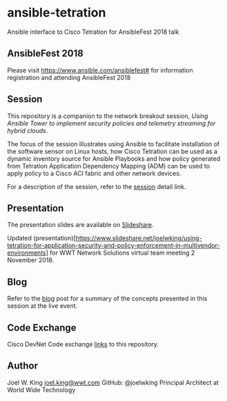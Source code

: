 # ansible-tetration
Ansible interface to Cisco Tetration for AnsibleFest 2018 talk 

## AnsibleFest 2018
Please visit https://www.ansible.com/ansiblefest# for information registration and attending AnsibleFest 2018

## Session
This repository is a companion to the network breakout session, *Using Ansible Tower to implement security policies and telemetry streaming for hybrid clouds*. 

The focus of the session illustrates using Ansible to facilitate installation of the software sensor on Linux hosts, how Cisco Tetration can be used as a dynamic inventory source for Ansible Playbooks and how policy generated from Tetration Application Dependency Mapping (ADM) can be used to apply policy to a Cisco ACI fabric and other network devices.

For a description of the session, refer to the [session](https://agenda.fest.ansible.com/SessionDetail.aspx?id=489947) detail link.

## Presentation
The presentation slides are available on [Slideshare](https://www.slideshare.net/joelwking/using-ansible-tower-to-implement-security-policies-and-telemetry-streaming-for-hybrid-clouds).

Updated (presentation)[https://www.slideshare.net/joelwking/using-tetration-for-application-security-and-policy-enforcement-in-multivendor-environments] for WWT Network Solutions virtual team meeting 2 November 2018.

## Blog
Refer to the [blog](https://www.wwt.com/all-blog/ansible-tower-implementing-security-policy) post for a summary of the concepts presented in this session at the live event.

## Code Exchange
Cisco DevNet Code exchange [links](https://developer.cisco.com/codeexchange/github/repo/joelwking/ansible-tetration) to this repository.

## Author
Joel W. King joel.king@wwt.com GitHub: @joelwking Principal Architect at World Wide Technology
